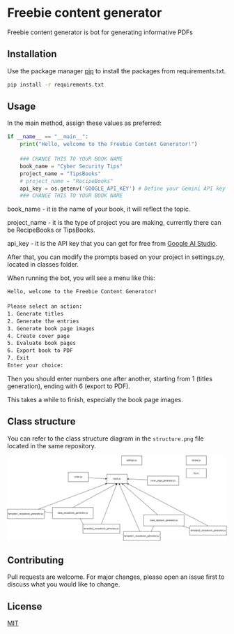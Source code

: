 # Freebie content generator

Freebie content generator is bot for generating informative PDFs

## Installation

Use the package manager [pip](https://pip.pypa.io/en/stable/) to install the packages from requirements.txt.

```bash
pip install -r requirements.txt
```

## Usage
In the main method, assign these values as preferred:
```python
if __name__ == "__main__":
    print("Hello, welcome to the Freebie Content Generator!")

    ### CHANGE THIS TO YOUR BOOK NAME
    book_name = "Cyber Security Tips"
    project_name = "TipsBooks"
    # project_name = "RecipeBooks"
    api_key = os.getenv('GOOGLE_API_KEY') # Define your Gemini API key as an environment variable (recommended) or just replace this with your API key (not recommended)
    ### CHANGE THIS TO YOUR BOOK NAME
```
book_name - it is the name of your book, it will reflect the topic.

project_name - it is the type of project you are making, currently there can be RecipeBooks or TipsBooks.

api_key - it is the API key that you can get for free from [Google AI Studio](https://aistudio.google.com/apikey).

After that, you can modify the prompts based on your project in settings.py, located in classes folder.

When running the bot, you will see a menu like this:
```bash
Hello, welcome to the Freebie Content Generator!

Please select an action:    
1. Generate titles
2. Generate the entries     
3. Generate book page images
4. Create cover page        
5. Evaluate book pages      
6. Export book to PDF       
7. Exit
Enter your choice: 
```
Then you should enter numbers one after another, starting from 1 (titles generation), ending with 6 (export to PDF).

This takes a while to finish, especially the book page images.

## Class structure
You can refer to the class structure diagram in the `structure.png` file located in the same repository.

![Class Structure](./structure.png)

## Contributing

Pull requests are welcome. For major changes, please open an issue first
to discuss what you would like to change.

## License

[MIT](https://choosealicense.com/licenses/mit/)